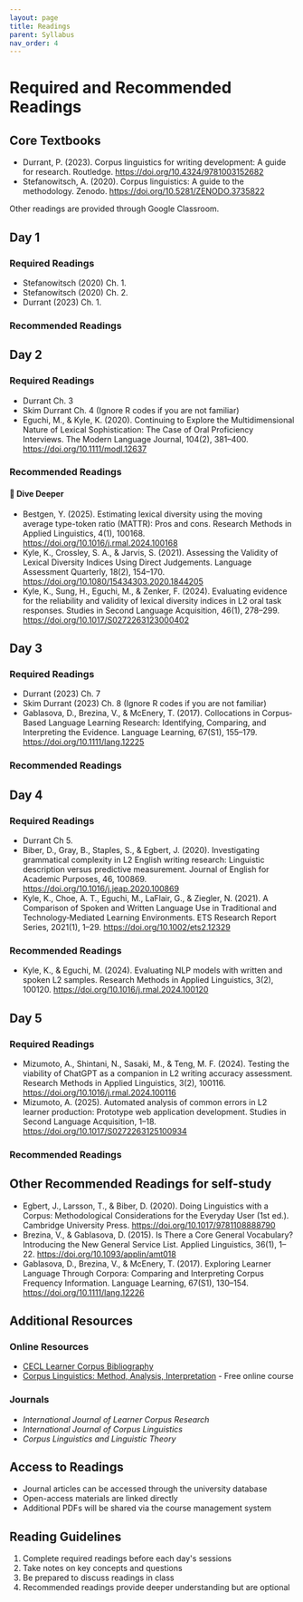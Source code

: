 ```yaml
---
layout: page
title: Readings
parent: Syllabus
nav_order: 4
---
```


# Required and Recommended Readings

## Core Textbooks

- Durrant, P. (2023). Corpus linguistics for writing development: A guide for research. Routledge. https://doi.org/10.4324/9781003152682
- Stefanowitsch, A. (2020). Corpus linguistics: A guide to the methodology. Zenodo. https://doi.org/10.5281/ZENODO.3735822

Other readings are provided through Google Classroom.

## Day 1

### Required Readings

- Stefanowitsch (2020) Ch. 1.
- Stefanowitsch (2020) Ch. 2.
- Durrant (2023) Ch. 1.

### Recommended Readings


## Day 2

### Required Readings

- Durrant Ch. 3
- Skim Durrant Ch. 4 (Ignore R codes if you are not familiar)
- Eguchi, M., & Kyle, K. (2020). Continuing to Explore the Multidimensional Nature of Lexical Sophistication: The Case of Oral Proficiency Interviews. The Modern Language Journal, 104(2), 381–400. https://doi.org/10.1111/modl.12637

### Recommended Readings

#### 🌊 Dive Deeper

- Bestgen, Y. (2025). Estimating lexical diversity using the moving average type-token ratio (MATTR): Pros and cons. Research Methods in Applied Linguistics, 4(1), 100168. https://doi.org/10.1016/j.rmal.2024.100168
- Kyle, K., Crossley, S. A., & Jarvis, S. (2021). Assessing the Validity of Lexical Diversity Indices Using Direct Judgements. Language Assessment Quarterly, 18(2), 154–170. https://doi.org/10.1080/15434303.2020.1844205
- Kyle, K., Sung, H., Eguchi, M., & Zenker, F. (2024). Evaluating evidence for the reliability and validity of lexical diversity indices in L2 oral task responses. Studies in Second Language Acquisition, 46(1), 278–299. https://doi.org/10.1017/S0272263123000402


## Day 3

### Required Readings

- Durrant (2023) Ch. 7
- Skim Durrant (2023) Ch. 8 (Ignore R codes if you are not familiar)
- Gablasova, D., Brezina, V., & McEnery, T. (2017). Collocations in Corpus‐Based Language Learning Research: Identifying, Comparing, and Interpreting the Evidence. Language Learning, 67(S1), 155–179. https://doi.org/10.1111/lang.12225

### Recommended Readings


## Day 4

### Required Readings

- Durrant Ch 5.
- Biber, D., Gray, B., Staples, S., & Egbert, J. (2020). Investigating grammatical complexity in L2 English writing research: Linguistic description versus predictive measurement. Journal of English for Academic Purposes, 46, 100869. https://doi.org/10.1016/j.jeap.2020.100869
- Kyle, K., Choe, A. T., Eguchi, M., LaFlair, G., & Ziegler, N. (2021). A Comparison of Spoken and Written Language Use in Traditional and Technology‐Mediated Learning Environments. ETS Research Report Series, 2021(1), 1–29. https://doi.org/10.1002/ets2.12329

### Recommended Readings

- Kyle, K., & Eguchi, M. (2024). Evaluating NLP models with written and spoken L2 samples. Research Methods in Applied Linguistics, 3(2), 100120. https://doi.org/10.1016/j.rmal.2024.100120

## Day 5

### Required Readings

- Mizumoto, A., Shintani, N., Sasaki, M., & Teng, M. F. (2024). Testing the viability of ChatGPT as a companion in L2 writing accuracy assessment. Research Methods in Applied Linguistics, 3(2), 100116. https://doi.org/10.1016/j.rmal.2024.100116
- Mizumoto, A. (2025). Automated analysis of common errors in L2 learner production: Prototype web application development. Studies in Second Language Acquisition, 1–18. https://doi.org/10.1017/S0272263125100934

### Recommended Readings


## Other Recommended Readings for self-study

- Egbert, J., Larsson, T., & Biber, D. (2020). Doing Linguistics with a Corpus: Methodological Considerations for the Everyday User (1st ed.). Cambridge University Press. https://doi.org/10.1017/9781108888790
- Brezina, V., & Gablasova, D. (2015). Is There a Core General Vocabulary? Introducing the New General Service List. Applied Linguistics, 36(1), 1–22. https://doi.org/10.1093/applin/amt018
- Gablasova, D., Brezina, V., & McEnery, T. (2017). Exploring Learner Language Through Corpora: Comparing and Interpreting Corpus Frequency Information. Language Learning, 67(S1), 130–154. https://doi.org/10.1111/lang.12226


## Additional Resources

### Online Resources
- [CECL Learner Corpus Bibliography](https://uclouvain.be/en/research-institutes/ilc/cecl/learner-corpus-bibliography.html)
- [Corpus Linguistics: Method, Analysis, Interpretation](https://www.futurelearn.com/courses/corpus-linguistics) - Free online course

### Journals
- *International Journal of Learner Corpus Research*
- *International Journal of Corpus Linguistics*
- *Corpus Linguistics and Linguistic Theory*

## Access to Readings

- Journal articles can be accessed through the university database
- Open-access materials are linked directly
- Additional PDFs will be shared via the course management system

## Reading Guidelines

1. Complete required readings before each day's sessions
2. Take notes on key concepts and questions
3. Be prepared to discuss readings in class
4. Recommended readings provide deeper understanding but are optional
